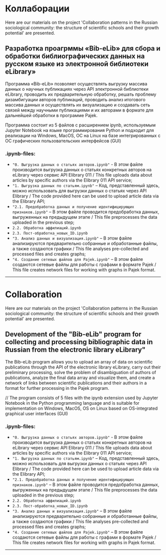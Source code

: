 # Коллаборации 
Here are our materials on the project 'Collaboration patterns in the Russian sociological community: the structure of scientific schools and their growth potential' are presented. 

## Разработка проагрммы «Bib-eLib» для сбора и обработки библиографических данных на русском языке из электронной библиотеки eLibrary» 
Программа «Bib-eLib» позволяет осуществлять выгрузку массива данных о научных публикациях через API электронной библиотеки eLibrary, проводить их предварительную обработку, решать проблему дизамбигуации авторов публикаций, проводить анализ итогового массива данных и осуществлять их визуализацию и создавать сеть связей между научными публикациями и их авторами в формате для дальнейшей обработки в программе Pajek.

Программа состоит из 5 файлов с расширением ipynb, используемым Jupyter Notebook на языке программирования Python и подходит для реализации на Windows, MacOS, ОС на Linux на базе интегрированных с ОС графических пользовательских интерфейсов (GUI) 

### .ipynb-files:
* `"0. Выгрузка данных о статьях авторов.ipynb"` - В этом файле производится выгрузка данных о статьях конкретных авторов на eLibrary через сервис API Elibrary 011 / This file uploads data about articles by specific authors via the Elibrary 011 API service;
* `"1. Выгрузка данных по статьям.ipynb"` – Код, представленный здесь, можно использовать для выгрузки данных о статьях через API Elibrary / The code provided here can be used to upload article data via the Elibrary API;
* `"2.1. Предобработка данных и получение идентифицирующих признаков.ipynb"` – В этом файле проводится предобработка данных, выгруженных на предыдущем этапе / This file preprocesses the data uploaded in the previous step;
* `2.2. Обработка аффилиаций.ipynb` 
* `2.3. Пост-обработка_новых_ID.ipynb` 
* `"3. Анализ данных и визуализация.ipynb"` – В этом файле анализируются предварительно собранные и обработанные файлы, а также создаются графики / This file analyses pre-collected and processed files and creates graphs;
* `"4. Создание сетевых файлов для Pajek.ipynb"` – В этом файле создаются сетевые файлы для работы с графами в формате Pajek  / This file creates network files for working with graphs in Pajek format.

----
# Collaboration
Here are our materials on the project 'Collaboration patterns in the Russian sociological community: the structure of scientific schools and their growth potential' are presented. 

## Development of the "Bib-eLib" program for collecting and processing bibliographic data in Russian from the electronic library eLibrary"
The Bib-eLib program allows you to upload an array of data on scientific publications through the API of the electronic library eLibrary, carry out their preliminary processing, solve the problem of disambiguation of authors of publications, analyze the final data array and visualize them, and create a network of links between scientific publications and their authors in a format for further processing in the Pajek program.

//
The program consists of 5 files with the ipynb extension used by Jupyter Notebook in the Python programming language and is suitable for implementation on Windows, MacOS, OS on Linux based on OS-integrated graphical user interfaces (GUI)

### .ipynb-files:
* `"0. Выгрузка данных о статьях авторов.ipynb"` - В этом файле производится выгрузка данных о статьях конкретных авторов на eLibrary через сервис API Elibrary 011 / This file uploads data about articles by specific authors via the Elibrary 011 API service;
* `"1. Выгрузка данных по статьям.ipynb"` – Код, представленный здесь, можно использовать для выгрузки данных о статьях через API Elibrary / The code provided here can be used to upload article data via the Elibrary API;
* `"2.1. Предобработка данных и получение идентифицирующих признаков.ipynb"` – В этом файле проводится предобработка данных, выгруженных на предыдущем этапе / This file preprocesses the data uploaded in the previous step;
* `2.2. Обработка аффилиаций.ipynb` 
* `2.3. Пост-обработка_новых_ID.ipynb` 
* `"3. Анализ данных и визуализация.ipynb"` – В этом файле анализируются предварительно собранные и обработанные файлы, а также создаются графики / This file analyses pre-collected and processed files and creates graphs;
* `"4. Создание сетевых файлов для Pajek.ipynb"` – В этом файле создаются сетевые файлы для работы с графами в формате Pajek  / This file creates network files for working with graphs in Pajek format.

----
